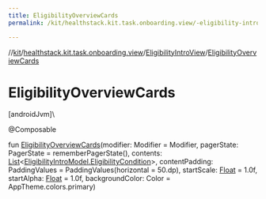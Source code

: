 ```yaml
---
title: EligibilityOverviewCards
permalink: /kit/healthstack.kit.task.onboarding.view/-eligibility-intro-view/-eligibility-overview-cards.html

---
```

//[kit](../../../index.html)/[healthstack.kit.task.onboarding.view](../index.html)/[EligibilityIntroView](index.html)/[EligibilityOverviewCards](-eligibility-overview-cards.html)



# EligibilityOverviewCards



[androidJvm]\




@Composable



fun [EligibilityOverviewCards](-eligibility-overview-cards.html)(modifier: Modifier = Modifier, pagerState: PagerState = rememberPagerState(), contents: [List](https://kotlinlang.org/api/latest/jvm/stdlib/kotlin.collections/-list/index.html)&lt;[EligibilityIntroModel.EligibilityCondition](../../healthstack.kit.task.onboarding.model/-eligibility-intro-model/-eligibility-condition/index.html)&gt;, contentPadding: PaddingValues = PaddingValues(horizontal = 50.dp), startScale: [Float](https://kotlinlang.org/api/latest/jvm/stdlib/kotlin/-float/index.html) = 1.0f, startAlpha: [Float](https://kotlinlang.org/api/latest/jvm/stdlib/kotlin/-float/index.html) = 1.0f, backgroundColor: Color = AppTheme.colors.primary)




